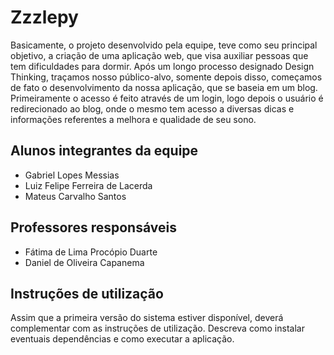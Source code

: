 # Zzzlepy
Basicamente, o projeto desenvolvido pela equipe, teve como seu principal objetivo, a criação de uma aplicação web, que visa auxiliar pessoas que tem dificuldades para dormir. Após um longo processo designado Design Thinking, traçamos nosso público-alvo, somente depois disso, começamos de fato o desenvolvimento da nossa aplicação, que se baseia em um blog. Primeiramente o acesso é feito através  de um login, logo depois o usuário é redirecionado ao blog, onde o mesmo tem acesso a diversas dicas e informações referentes a melhora e qualidade de seu sono.

## Alunos integrantes da equipe

* Gabriel Lopes Messias
* Luiz Felipe Ferreira de Lacerda 
* Mateus Carvalho Santos 

## Professores responsáveis

* Fátima de Lima Procópio Duarte
* Daniel de Oliveira Capanema

## Instruções de utilização

Assim que a primeira versão do sistema estiver disponível, deverá complementar com as instruções de utilização. Descreva como instalar eventuais dependências e como executar a aplicação.
